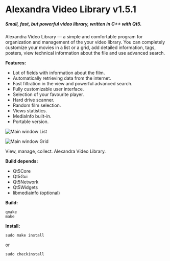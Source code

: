 # Alexandra Video Library v1.5.1
##### Small, fast, but powerful video library, written in C++ with Qt5.

Alexandra Video Library — a simple and comfortable program for organization and management of the your video library. You can completely customize your movies in a list or a grid, add detailed information, tags, posters, view technical information about the file and use advanced search.

**Features:**

 - Lot of fields with information about the film.
 - Automatically retrieving data from the internet.
 - Fast filtration in the view and powerful advanced search.
 - Fully customizable user interface.
 - Selection of your favourite player.
 - Hard drive scanner.
 - Random film selection.
 - Views statistics.
 - MediaInfo built-in.
 - Portable version.

![Main window List](/doc/screenshots/01_MainWindow_List.png "Main window -- list")

![Main window Grid](/doc/screenshots/02_MainWindow_Grid.png "Main window -- grid")

View, manage, collect. Alexandra Video Library.


**Build depends:**

 - Qt5Core
 - Qt5Gui
 - Qt5Network
 - Qt5Widgets
 - libmediainfo (optional)

**Build:**

    qmake
    make

**Install:**

    sudo make install

or

    sudo checkinstall

